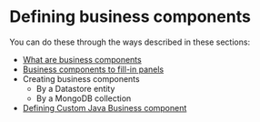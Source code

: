 # Defining business components

You can do these through the ways described in these sections:

* [What are business components](/3-1-5-Business-Components.md)
* [Business components to fill-in panels](/EE1-3-6-Definition-of-business-components-to-fill-in-panels.md)
* Creating business components
  * By a Datastore entity
  * By a MongoDB collection
* [Defining Custom Java Business component](/EE9-2-2-How-to-define-a-Custom-Java-Business-component.md)



